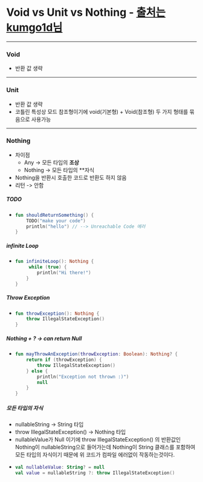 # Void vs Unit vs Nothing - [출처는 kumgo1d님](https://kumgo1d.tistory.com/61)
---
### Void
* 반환 값 생략
---
### Unit
* 반환 값 생략
* 코틀린 특성상 모드 참조형이기에 void(기본형) + Void(참조형) 두 가지 형태를 묶음으로 사용가능
---
### Nothing
* 차이점
  * Any -> 모든 타입의 **조상**
  * Nothing -> 모든 타입의 **자식
* Nothing을 반환시 호출한 코드로 반환도 하지 않음
* 리턴 -> 안함
##### TODO
* ```kotlin
  fun shouldReturnSomething() {
      TODO("make your code")
      println("hello") // --> Unreachable Code 에러
  }
##### infinite Loop
* ```kotlin
  fun infiniteLoop(): Nothing {
       while (true) {
          println("Hi there!")
      }
  }
##### Throw Exception
* ```kotlin
  fun throwException(): Nothing {
      throw IllegalStateException()
  }
##### Nothing + ? -> can return Null
* ```kotlin
  fun mayThrowAnException(throwException: Boolean): Nothing? {
      return if (throwException) {
          throw IllegalStateException()
      } else {
          println("Exception not thrown :)")
          null
      }
  }
##### 모든 타입의 자식
* nullableString -> String 타입
* throw IllegalStateException() -> Nothing 타입
* nullableValue가 Null 이기에 throw IllegalStateException() 의 반환값인 Nothing이 nullableString으로 들어가는데 
Nothing이 String 클래스를 포함하여 모든 타입의 자식이기 때문에 위 코드가 컴파일 에러없이 작동하는것이다.
* ```kotlin
  val nullableValue: String? = null
  val value = nullableString ?: throw IllegalStateException() 
